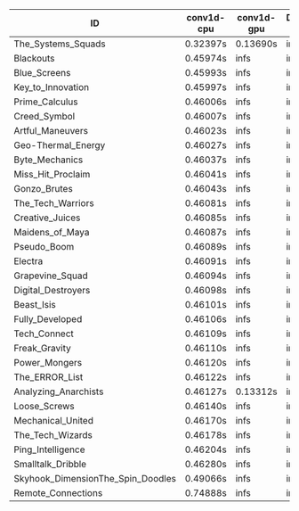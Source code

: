|ID|conv1d-cpu|conv1d-gpu|DWSPConv2D-gpu|gemm-gpu|avg|
|-|-|-|-|-|-|
|The_Systems_Squads|0.32397s|0.13690s|infs|4.43286s|infs|
|Blackouts|0.45974s|infs|infs|4.38769s|infs|
|Blue_Screens|0.45993s|infs|infs|4.42375s|infs|
|Key_to_Innovation|0.45997s|infs|infs|4.39540s|infs|
|Prime_Calculus|0.46006s|infs|infs|4.41266s|infs|
|Creed_Symbol|0.46007s|infs|infs|4.36984s|infs|
|Artful_Maneuvers|0.46023s|infs|infs|4.38228s|infs|
|Geo-Thermal_Energy|0.46027s|infs|infs|4.41046s|infs|
|Byte_Mechanics|0.46037s|infs|infs|4.40930s|infs|
|Miss_Hit_Proclaim|0.46041s|infs|infs|4.40016s|infs|
|Gonzo_Brutes|0.46043s|infs|infs|4.39254s|infs|
|The_Tech_Warriors|0.46081s|infs|infs|4.40617s|infs|
|Creative_Juices|0.46085s|infs|infs|4.42180s|infs|
|Maidens_of_Maya|0.46087s|infs|infs|4.41030s|infs|
|Pseudo_Boom|0.46089s|infs|infs|4.37924s|infs|
|Electra|0.46091s|infs|infs|4.41654s|infs|
|Grapevine_Squad|0.46094s|infs|infs|4.40917s|infs|
|Digital_Destroyers|0.46098s|infs|infs|4.37886s|infs|
|Beast_Isis|0.46101s|infs|infs|4.42745s|infs|
|Fully_Developed|0.46106s|infs|infs|4.39821s|infs|
|Tech_Connect|0.46109s|infs|infs|4.38847s|infs|
|Freak_Gravity|0.46110s|infs|infs|4.42101s|infs|
|Power_Mongers|0.46120s|infs|infs|4.38329s|infs|
|The_ERROR_List|0.46122s|infs|infs|4.40210s|infs|
|Analyzing_Anarchists|0.46127s|0.13312s|infs|4.38986s|infs|
|Loose_Screws|0.46140s|infs|infs|4.41297s|infs|
|Mechanical_United|0.46170s|infs|infs|4.47157s|infs|
|The_Tech_Wizards|0.46178s|infs|infs|4.41643s|infs|
|Ping_Intelligence|0.46204s|infs|infs|4.41666s|infs|
|Smalltalk_Dribble|0.46280s|infs|infs|4.39741s|infs|
|Skyhook_DimensionThe_Spin_Doodles|0.49066s|infs|infs|4.42302s|infs|
|Remote_Connections|0.74888s|infs|infs|4.46891s|infs|
